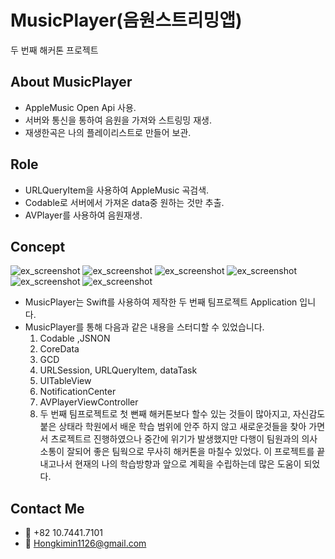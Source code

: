 # MusicPlayer(음원스트리밍앱)
두 번째 해커톤 프로젝트


## About MusicPlayer
- AppleMusic Open Api 사용.
- 서버와 통신을 통하여 음원을 가져와 스트링밍 재생.
- 재생한곡은 나의 플레이리스트로 만들어 보관.

## Role
- URLQueryItem을 사용하여 AppleMusic 곡검색.
- Codable로 서버에서 가져온 data중 원하는 것만 추출.
- AVPlayer를 사용하여 음원재생.

## Concept
![ex_screenshot](https://github.com/hongkimin1126/ImageUpload/blob/master/뮤직앱사진/1.png?raw=true)
![ex_screenshot](https://github.com/hongkimin1126/ImageUpload/blob/master/뮤직앱사진/2.png?raw=true)
![ex_screenshot](https://github.com/hongkimin1126/ImageUpload/blob/master/뮤직앱사진/3.png?raw=true)
![ex_screenshot](https://github.com/hongkimin1126/ImageUpload/blob/master/뮤직앱사진/4.png?raw=true)
![ex_screenshot](https://github.com/hongkimin1126/ImageUpload/blob/master/뮤직앱사진/5.png?raw=true)
![ex_screenshot](https://github.com/hongkimin1126/ImageUpload/blob/master/뮤직앱사진/6.png?raw=true)
- MusicPlayer는 Swift를 사용하여 제작한 두 번째 팀프로젝트 Application 입니다.
- MusicPlayer를 통해 다음과 같은 내용을 스터디할 수 있었습니다.
  1. Codable ,JSNON
  2. CoreData
  3. GCD
  4. URLSession, URLQueryItem, dataTask
  5. UITableView
  6. NotificationCenter
  7. AVPlayerViewController
  3. 두 번째 팀프로젝트로 첫 뻔째 해커톤보다 할수 있는 것들이 많아지고, 자신감도 붙은 상태라 학원에서 배운 학습 범위에 안주 하지 않고 새로운것들을 찾아 가면서 츠로젝트르 진행하였으나 중간에 위기가 발생했지만 다행이 팀원과의 의사소통이 잘되어 좋은 팀웍으로 무사히 해커톤을 마칠수 있었다. 이 프로젝트를 끝내고나서 현재의 나의 학습방향과 앞으로 계획을 수립하는데 많은 도움이 되었다. 

## Contact Me
- 📱 +82 10.7441.7101
- 📧 Hongkimin1126@gmail.com
